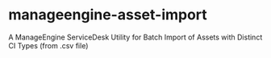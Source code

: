 # manageengine-asset-import
A ManageEngine ServiceDesk Utility for Batch Import of Assets with Distinct CI Types (from .csv file)
